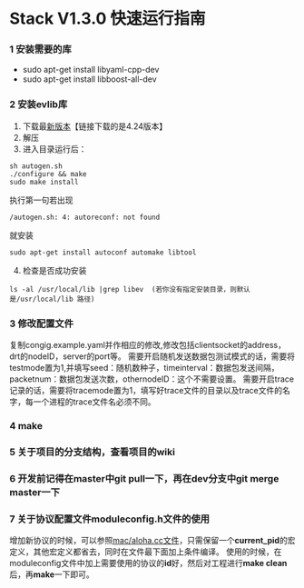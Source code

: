 # Stack V1.3.0 快速运行指南

### 1 安装需要的库
- sudo apt-get install libyaml-cpp-dev
- sudo apt-get install libboost-all-dev

### 2 安装evlib库
1. 下载最[新版本](http://dist.schmorp.de/libev/)【链接下载的是4.24版本】
2. 解压
3. 进入目录运行后：
```
sh autogen.sh
./configure && make
sudo make install
```
执行第一句若出现
```
/autogen.sh: 4: autoreconf: not found
```
就安装
```
sudo apt-get install autoconf automake libtool
```
4. 检查是否成功安装
```
ls -al /usr/local/lib |grep libev  (若你没有指定安装目录，则默认是/usr/local/lib 路径)
```

### 3 修改配置文件
复制congig.example.yaml并作相应的修改,修改包括clientsocket的address，drt的nodeID，server的port等。
需要开启随机发送数据包测试模式的话，需要将testmode置为1,并填写seed：随机数种子，timeinterval：数据包发送间隔，packetnum：数据包发送次数，othernodeID：这个不需要设置。
需要开启trace记录的话，需要将tracemode置为1，填写好trace文件的目录以及trace文件的名字，每一个进程的trace文件名必须不同。

### 4 make

### 5 关于项目的分支结构，查看项目的wiki

### 6 开发前记得在master中git pull一下，再在dev分支中git merge master一下

### 7 关于协议配置文件moduleconfig.h文件的使用

增加新协议的时候，可以参照[mac/aloha.cc文件](https://gitlab.com/scut-underwater/stack/blob/master/mac/aloha.cc)，只需保留一个**current_pid**的宏定义，其他宏定义都省去，同时在文件最下面加上条件编译。
使用的时候，在moduleconfig文件中加上需要使用的协议的**id**好，然后对工程进行**make clean**后，再**make**一下即可。

